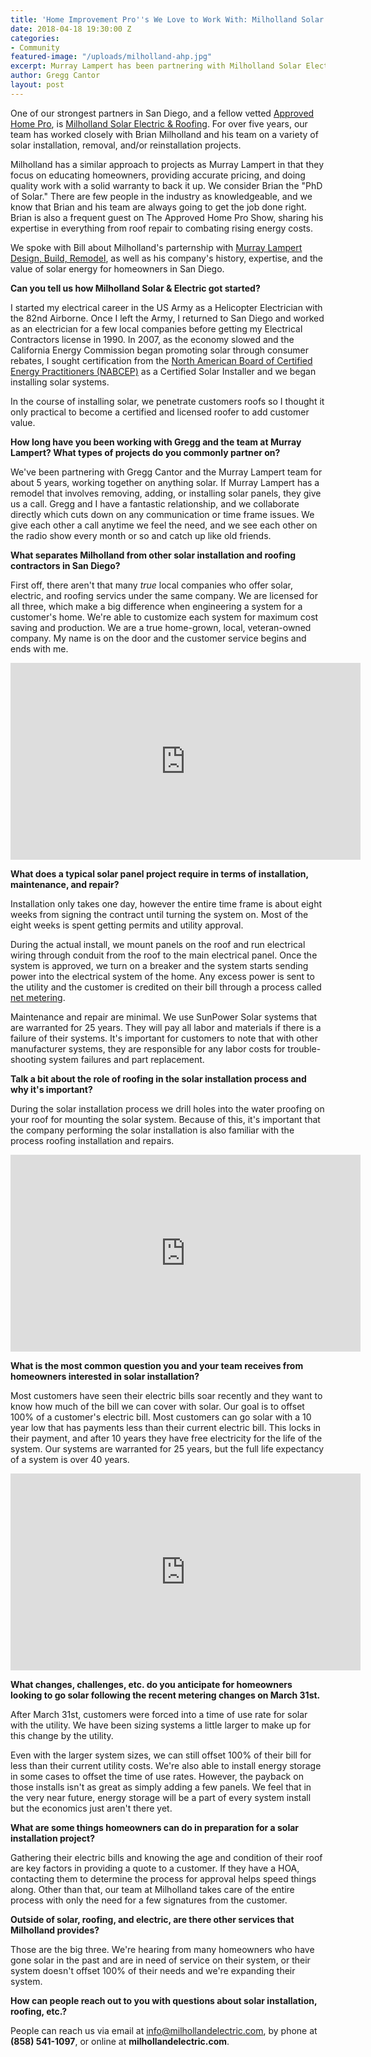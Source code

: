 ```yaml
---
title: 'Home Improvement Pro''s We Love to Work With: Milholland Solar Electric & Roofing'
date: 2018-04-18 19:30:00 Z
categories:
- Community
featured-image: "/uploads/milholland-ahp.jpg"
excerpt: Murray Lampert has been partnering with Milholland Solar Electric & Roofing for over 5 years. We spoke with Brian Milholland about his company's history, expertise, and more.
author: Gregg Cantor
layout: post
---
```


One of our strongest partners in San Diego, and a fellow vetted [Approved Home Pro](https://www.sandiegoapprovedhomepros.com/), is [Milholland Solar Electric & Roofing](https://milhollandelectric.com/). For over five years, our team has worked closely with Brian Milholland and his team on a variety of solar installation, removal, and/or reinstallation projects.

Milholland has a similar approach to projects as Murray Lampert in that they focus on educating homeowners, providing accurate pricing, and doing quality work with a solid warranty to back it up. We consider Brian the "PhD of Solar." There are few people in the industry as knowledgeable, and we know that Brian and his team are always going to get the job done right. Brian is also a frequent guest on The Approved Home Pro Show, sharing his expertise in everything from roof repair to combating rising energy costs.

We spoke with Bill about Milholland's parternship with [Murray Lampert Design, Build, Remodel](/), as well as his company's history, expertise, and the value of solar energy for homeowners in San Diego.

**Can you tell us how Milholland Solar & Electric got started?**

I started my electrical career in the US Army as a Helicopter Electrician with the 82nd Airborne. Once I left the Army, I returned to San Diego and worked as an electrician for a few local companies before getting my Electrical Contractors license in 1990. In 2007, as the economy slowed and the California Energy Commission began promoting solar through consumer rebates, I sought certification from the [North American Board of Certified Energy Practitioners (NABCEP)](http://www.nabcep.org/) as a Certified Solar Installer and we began installing solar systems.

In the course of installing solar, we penetrate customers roofs so I thought it only practical to become a certified and licensed roofer to add customer value.

**How long have you been working with Gregg and the team at Murray Lampert? What types of projects do you commonly partner on?**

We've been partnering with Gregg Cantor and the Murray Lampert team for about 5 years, working together on anything solar. If Murray Lampert has a remodel that involves removing, adding, or installing solar panels, they give us a call. Gregg and I have a fantastic relationship, and we collaborate directly which cuts down on any communication or time frame issues. We give each other a call anytime we feel the need, and we see each other on the radio show every month or so and catch up like old friends.

**What separates Milholland from other solar installation and roofing contractors in San Diego?**

First off, there aren't that many _true_ local companies who offer solar, electric, and roofing servics under the same company. We are licensed for all three, which make a big difference when engineering a system for a customer's home. We're able to customize each system for maximum cost saving and production. We are a true home-grown, local, veteran-owned company. My name is on the door and the customer service begins and ends with me.

<div class="flex-video">
  <iframe width="560" height="315" src="https://www.youtube.com/embed/iK7K8ApaWts?rel=0&amp;showinfo=0" frameborder="0" allowfullscreen></iframe>
</div>

**What does a typical solar panel project require in terms of installation, maintenance, and repair?**

Installation only takes one day, however the entire time frame is about eight weeks from signing the contract until turning the system on. Most of the eight weeks is spent getting permits and utility approval.

During the actual install, we mount panels on the roof and run electrical wiring through conduit from the roof to the main electrical panel. Once the system is approved, we turn on a breaker and the system starts sending power into the electrical system of the home. Any excess power is sent to the utility and the customer is credited on their bill through a process called [net metering](https://www.energysage.com/net-metering/sdge/).

Maintenance and repair are minimal. We use SunPower Solar systems that are warranted for 25 years. They will pay all labor and materials if there is a failure of their systems. It's important for customers to note that with other manufacturer systems, they are responsible for any labor costs for trouble-shooting system failures and part replacement.

**Talk a bit about the role of roofing in the solar installation process and why it's important?**

During the solar installation process we drill holes into the water proofing on your roof for mounting the solar system. Because of this, it's important that the company performing the solar installation is also familiar with the process roofing installation and repairs.

<div class="flex-video">
  <iframe width="560" height="315" src="https://www.youtube.com/embed/uptSLb51tQ0?rel=0&amp;showinfo=0" frameborder="0" allowfullscreen></iframe>
</div>

**What is the most common question you and your team receives from homeowners interested in solar installation?**

Most customers have seen their electric bills soar recently and they want to know how much of the bill we can cover with solar. Our goal is to offset 100% of a customer's electric bill. Most customers can go solar with a 10 year low that has payments less than their current electric bill. This locks in their payment, and after 10 years they have free electricity for the life of the system. Our systems are warranted for 25 years, but the full life expectancy of a system is over 40 years.

<div class="flex-video">
  <iframe width="560" height="315" src="https://www.youtube.com/embed/VdqXcp7uZhQ?rel=0&amp;showinfo=0" frameborder="0" allowfullscreen></iframe>
</div>

**What changes, challenges, etc. do you anticipate for homeowners looking to go solar following the recent metering changes on March 31st.**

After March 31st, customers were forced into a time of use rate for solar with the utility. We have been sizing systems a little larger to make up for this change by the utility.

Even with the larger system sizes, we can still offset 100% of their bill for less than their current utility costs. We're also able to install energy storage in some cases to offset the time of use rates. However, the payback on those installs isn't as great as simply adding a few panels. We feel that in the very near future, energy storage will be a part of every system install but the economics just aren't there yet.

**What are some things homeowners can do in preparation for a solar installation project?**

Gathering their electric bills and knowing the age and condition of their roof are key factors in providing a quote to a customer. If they have a HOA, contacting them to determine the process for approval helps speed things along. Other than that, our team at Milholland takes care of the entire process with only the need for a few signatures from the customer.

**Outside of solar, roofing, and electric, are there other services that Milholland provides?**

Those are the big three. We're hearing from many homeowners who have gone solar in the past and are in need of service on their system, or their system doesn't offset 100% of their needs and we're expanding their system.

**How can people reach out to you with questions about solar installation, roofing, etc.?**

People can reach us via email at [info@milhollandelectric.com](mailto:info@milhollandelectric.com), by phone at **(858) 541-1097**, or online at **milhollandelectric.com**.
